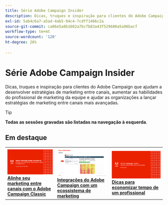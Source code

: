 ```yaml
---
title: Série Adobe Campaign Insider
description: Dicas, truques e inspiração para clientes do Adobe Campaign que ajudam a desenvolver estratégias de marketing entre canais, aumentar as habilidades do profissional de marketing da equipe e ajudar as organizações a lançar estratégias de marketing entre canais mais avançadas.
exl-id: 5ab4c6a7-a5ad-4ab5-94c4-7cdff1466c2a
source-git-commit: ca06e5a8b1602a7bcfb83a43f529680a5a96bacf
workflow-type: tm+mt
source-wordcount: '120'
ht-degree: 26%

---
```


# Série Adobe Campaign Insider

Dicas, truques e inspiração para clientes do Adobe Campaign que ajudam a desenvolver estratégias de marketing entre canais, aumentar as habilidades do profissional de marketing da equipe e ajudar as organizações a lançar estratégias de marketing entre canais mais avançadas.

>[!TIP]
>
>**Todas as sessões gravadas são listadas na navegação à esquerda**.

## Em destaque

<table>
  <tr>
   <td>
      <a href="2022/cross-channel.md">
      <img alt="Alinhe seu marketing entre canais com o Adobe Campaign Classic" src="assets/cross-channel.png"/>
      </a>
      <div>
         <a href="./2022/cross-channel.md"><strong>Alinhe seu marketing entre canais com o Adobe Campaign Classic</strong></a>
         <br/>
      </div>
   </td>
   <td>
      <a href="2022/integrations.md">
      <img alt="Integrações do Adobe Campaign com um ecossistema de marketing" src="assets/integrations.png"/>
      </a>
      <div>
         <a href="./2022/integrations.md"><strong>Integrações do Adobe Campaign com um ecossistema de marketing</strong></a>
         <br/>
      </div>
   </td>
   <td>
      <a href="2022/tips.md">
      <img alt="Dicas para economizar tempo de um profissional" src="./assets/tips.png"/>
      </a>
      <div>
         <a href="2022/tips.md"><strong>Dicas para economizar tempo de um profissional</strong></a>
         <br/>
      </div>
   </td>
</table>
